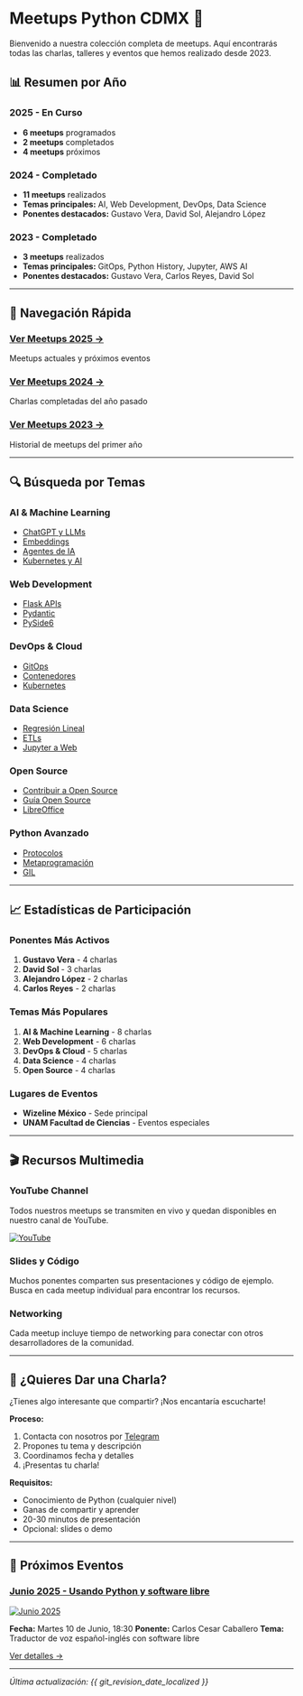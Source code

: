 # Meetups Python CDMX 🎤

Bienvenido a nuestra colección completa de meetups. Aquí encontrarás todas las charlas, talleres y eventos que hemos realizado desde 2023.

## 📊 Resumen por Año

<div class="year-summary">

### 2025 - En Curso
- **6 meetups** programados
- **2 meetups** completados
- **4 meetups** próximos

### 2024 - Completado
- **11 meetups** realizados
- **Temas principales:** AI, Web Development, DevOps, Data Science
- **Ponentes destacados:** Gustavo Vera, David Sol, Alejandro López

### 2023 - Completado
- **3 meetups** realizados
- **Temas principales:** GitOps, Python History, Jupyter, AWS AI
- **Ponentes destacados:** Gustavo Vera, Carlos Reyes, David Sol

</div>

---

## 🎯 Navegación Rápida

<div class="quick-nav">

### [Ver Meetups 2025 →](2025/index.md)
Meetups actuales y próximos eventos

### [Ver Meetups 2024 →](2024/index.md)
Charlas completadas del año pasado

### [Ver Meetups 2023 →](2023/index.md)
Historial de meetups del primer año

</div>

---

## 🔍 Búsqueda por Temas

<div class="topic-tags">

### AI & Machine Learning
- [ChatGPT y LLMs](2024/202411-noviembre.md)
- [Embeddings](2025/202502-febrero.md)
- [Agentes de IA](2025/202503-marzo.md)
- [Kubernetes y AI](2025/202504-abril.md)

### Web Development
- [Flask APIs](2024/202403-marzo.md)
- [Pydantic](2024/202405-mayo.md)
- [PySide6](2025/202503-marzo.md)

### DevOps & Cloud
- [GitOps](2023/202311-noviembre.md)
- [Contenedores](2024/202404-abril.md)
- [Kubernetes](2025/202504-abril.md)

### Data Science
- [Regresión Lineal](2024/202406-junio.md)
- [ETLs](2024/202407-julio.md)
- [Jupyter a Web](2023/202310-octubre.md)

### Open Source
- [Contribuir a Open Source](2024/202410-octubre.md)
- [Guía Open Source](2024/202408-agosto.md)
- [LibreOffice](2025/202501-enero.md)

### Python Avanzado
- [Protocolos](2024/202408-agosto.md)
- [Metaprogramación](2023/202309-septiembre.md)
- [GIL](2024/202407-julio.md)

</div>

---

## 📈 Estadísticas de Participación

<div class="participation-stats">

### Ponentes Más Activos
1. **Gustavo Vera** - 4 charlas
2. **David Sol** - 3 charlas
3. **Alejandro López** - 2 charlas
4. **Carlos Reyes** - 2 charlas

### Temas Más Populares
1. **AI & Machine Learning** - 8 charlas
2. **Web Development** - 6 charlas
3. **DevOps & Cloud** - 5 charlas
4. **Data Science** - 4 charlas
5. **Open Source** - 4 charlas

### Lugares de Eventos
- **Wizeline México** - Sede principal
- **UNAM Facultad de Ciencias** - Eventos especiales

</div>

---

## 🎬 Recursos Multimedia

<div class="media-resources">

### YouTube Channel
Todos nuestros meetups se transmiten en vivo y quedan disponibles en nuestro canal de YouTube.

[![YouTube](https://img.shields.io/badge/YouTube-PythonMexico-ff0000?style=for-the-badge&logo=youtube)](https://www.youtube.com/@PythonMexico)

### Slides y Código
Muchos ponentes comparten sus presentaciones y código de ejemplo. Busca en cada meetup individual para encontrar los recursos.

### Networking
Cada meetup incluye tiempo de networking para conectar con otros desarrolladores de la comunidad.

</div>

---

## 🤝 ¿Quieres Dar una Charla?

¿Tienes algo interesante que compartir? ¡Nos encantaría escucharte!

**Proceso:**
1. Contacta con nosotros por [Telegram](https://t.me/PythonCDMX)
2. Propones tu tema y descripción
3. Coordinamos fecha y detalles
4. ¡Presentas tu charla!

**Requisitos:**
- Conocimiento de Python (cualquier nivel)
- Ganas de compartir y aprender
- 20-30 minutos de presentación
- Opcional: slides o demo

---

## 📅 Próximos Eventos

<div class="upcoming-events">

### [Junio 2025 - Usando Python y software libre](2025/202506-junio.md)
[![Junio 2025](/images/meetup/202506-pythoncdmx.png)](2025/202506-junio.md)

**Fecha:** Martes 10 de Junio, 18:30
**Ponente:** Carlos Cesar Caballero
**Tema:** Traductor de voz español-inglés con software libre

[Ver detalles →](2025/202506-junio.md)

</div>

---

*Última actualización: {{ git_revision_date_localized }}*
